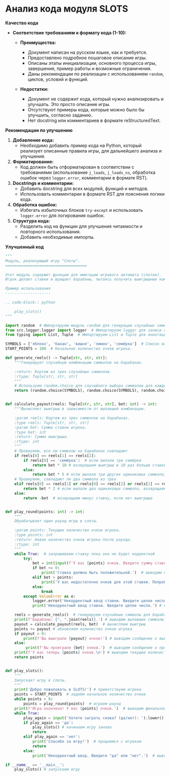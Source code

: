 # Анализ кода модуля SLOTS

**Качество кода**

-   **Соответствие требованиям к формату кода (1-10):**

    -   **Преимущества:**
        *   Документ написан на русском языке, как и требуется.
        *   Предоставлено подробное пошаговое описание игры.
        *   Описаны этапы инициализации, основного процесса игры, завершения, пример работы и возможные ограничения.
        *   Даны рекомендации по реализации с использованием `random`, циклов, условий и функций.

    -   **Недостатки:**
        *   Документ не содержит кода, который нужно анализировать и улучшать. Это просто описание игры.
        *   Отсутствуют примеры кода, которые можно было бы улучшить, согласно заданию.
        *   Нет docstring или комментариев в формате reStructuredText.

**Рекомендации по улучшению**

1.  **Добавление кода:**
    *   Необходимо добавить пример кода на Python, который реализует описанные правила игры, для дальнейшего анализа и улучшения.
2.  **Форматирование:**
    *   Код должен быть отформатирован в соответствии с требованиями (использование `j_loads`, `j_loads_ns`, обработка ошибок через `logger.error`, комментарии в формате RST).
3.  **Docstrings и комментарии:**
    *   Добавить docstring для всех модулей, функций и методов.
    *   Использовать комментарии в формате RST для пояснения логики кода.
4.  **Обработка ошибок:**
    *   Избегать избыточных блоков `try-except` и использовать `logger.error` для логирования ошибок.
5.  **Структура кода:**
    *   Разделить код на функции для улучшения читаемости и повторного использования.
    *   Добавить необходимые импорты.

**Улучшенный код**

```python
"""
Модуль, реализующий игру "Слоты".
====================================

Этот модуль содержит функции для имитации игрового автомата (слотов).
Игрок делает ставки и вращает барабаны, пытаясь получить выигрышные комбинации.

Пример использования
--------------------

.. code-block:: python

    play_slots()
"""

import random  # Импортируем модуль random для генерации случайных символов.
from src.logger.logger import logger  # Импортируем logger для записи ошибок.
from typing import List, Tuple  # Импортируем List и Tuple для аннотации типов.

SYMBOLS = ['яблоко', 'банан', 'вишня', 'лимон', 'семёрка']  # Список возможных символов на барабанах.
START_POINTS = 100  # Начальное количество очков игрока.

def generate_reels() -> Tuple[str, str, str]:
    """Генерирует случайную комбинацию символов на барабанах.

    :return: Кортеж из трех случайных символов.
    :rtype: Tuple[str, str, str]
    """
    # Используем random.choice для случайного выбора символов для каждого барабана
    return (random.choice(SYMBOLS), random.choice(SYMBOLS), random.choice(SYMBOLS)) # генерируем случайные символы для барабанов


def calculate_payout(reels: Tuple[str, str, str], bet: int) -> int:
    """Вычисляет выигрыш в зависимости от выпавшей комбинации.

    :param reels: Кортеж из трех символов на барабанах.
    :type reels: Tuple[str, str, str]
    :param bet: Сумма ставки игрока.
    :type bet: int
    :return: Сумма выигрыша.
    :rtype: int
    """
    # Проверяем, все ли символы на барабанах совпадают
    if reels[0] == reels[1] == reels[2]:
        if reels[0] == 'семёрка':  # если выпали три семёрки
            return bet * 10 # возвращаем выигрыш в 10 раз больше ставки
        else:
            return bet * 5 # если выпали три других одинаковых символа, возвращаем выигрыш в 5 раз больше ставки
    # Проверяем, совпадают ли два символа из трех
    elif reels[0] == reels[1] or reels[0] == reels[2] or reels[1] == reels[2]:
        return bet * 2 # если выпали два одинаковых символа, возвращаем выигрыш в 2 раза больше ставки
    else:
        return -bet  # возвращаем минус ставку, если нет выигрыша


def play_round(points: int) -> int:
    """
    Обрабатывает один раунд игры в слоты.

    :param points: Текущее количество очков игрока.
    :type points: int
    :return: Новое количество очков игрока после раунда.
    :rtype: int
    """
    while True:  # запрашиваем ставку пока она не будет корректной
        try:
            bet = int(input(f'У вас {points} очков. Введите сумму ставки: ')) # предлагаем ввести сумму ставки
            if bet <= 0:
                print('Ставка должна быть положительной.')  # выводим сообщение об ошибке
            elif bet > points:
                print('У вас недостаточно очков для этой ставки. Попробуйте снова.')  # выводим сообщение об ошибке
            else:
                break
        except ValueError as e:
            logger.error('Некорректный ввод ставки. Введите целое число.', exc_info=True) # логируем ошибку если ввод не является числом
            print('Некорректный ввод ставки. Введите целое число.') # выводим сообщение об ошибке

    reels = generate_reels()  # генерируем случайные символы для барабанов
    print(f'Барабаны: {", ".join(reels)}.') # выводим выпавшие символы на барабанах
    payout = calculate_payout(reels, bet)  # вычисляем выигрыш
    points += payout # обновляем количество очков игрока
    if payout > 0:
        print(f'Вы выиграли {payout} очков!') # выводим сообщение о выигрыше
    else:
         print(f'Вы проиграли {bet} очков.')  # выводим сообщение о проигрыше
    print(f'У вас теперь {points} очков.\n') # выводим текущее количество очков
    return points


def play_slots():
    """
    Запускает игру в слоты.
    """
    print('Добро пожаловать в SLOTS!') # приветствуем игрока
    points = START_POINTS  # задаём начальное количество очков
    while points > 0:
        points = play_round(points)  # играем раунд
    print(f'Игра окончена! У вас {points} очков.')  # выводим финальное количество очков
    while True:
        play_again = input('Хотите сыграть снова? (да/нет): ').lower() # спрашиваем хочет ли игрок играть еще раз
        if play_again == 'да':
            play_slots() # начинаем игру заново
            return
        elif play_again == 'нет':
            print('Спасибо за игру!')  # прощаемся с игроком
            return
        else:
            print('Некорректный ввод. Введите "да" или "нет".')  # выводим сообщение об ошибке, если ввод некорректный

if __name__ == '__main__':
    play_slots() # запускаем игру
```